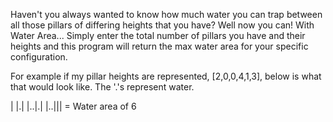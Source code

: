 Haven't you always wanted to know how much water you can trap between all those pillars of differing heights that you have?
Well now you can! With Water Area... 
Simply enter the total number of pillars you have and their heights and this program will return the max water area for your
specific configuration.

For example if my pillar heights are represented, [2,0,0,4,1,3], below is what that would look like. The '.'s represent water.

   |
   |.|
|..|.|
|..|||   = Water area of 6
